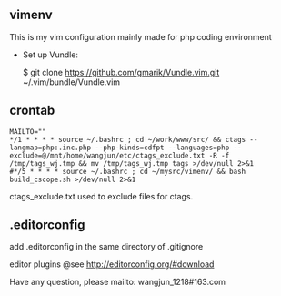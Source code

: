 ## vimenv
This is my vim configuration mainly made for php coding environment

- Set up Vundle:

	$ git clone https://github.com/gmarik/Vundle.vim.git ~/.vim/bundle/Vundle.vim

## crontab

	MAILTO=""
	*/1 * * * * source ~/.bashrc ; cd ~/work/www/src/ && ctags --langmap=php:.inc.php --php-kinds=cdfpt --languages=php --exclude=@/mnt/home/wangjun/etc/ctags_exclude.txt -R -f /tmp/tags_wj.tmp && mv /tmp/tags_wj.tmp tags >/dev/null 2>&1
	#*/5 * * * * source ~/.bashrc ; cd ~/mysrc/vimenv/ && bash build_cscope.sh >/dev/null 2>&1

ctags_exclude.txt used to exclude files for ctags.

## .editorconfig

add .editorconfig in the same directory of .gitignore

editor plugins @see http://editorconfig.org/#download

Have any question, please mailto: wangjun_1218#163.com
